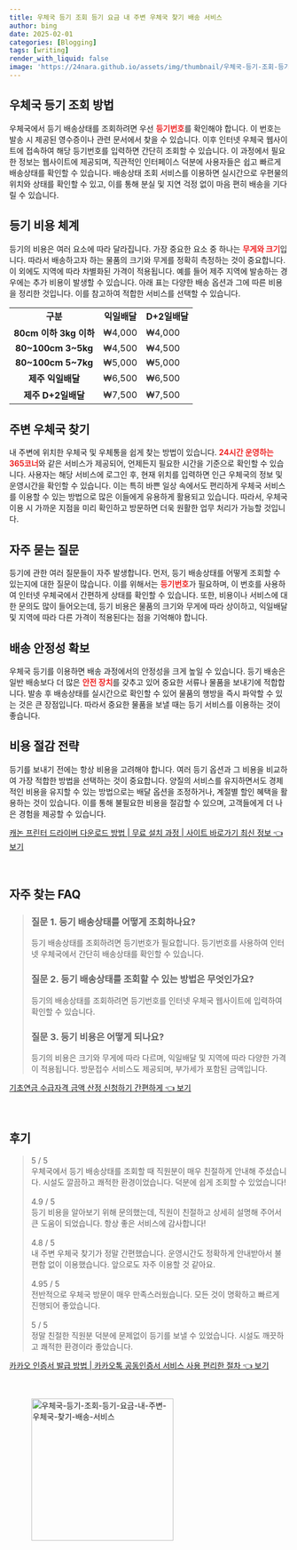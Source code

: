 ```yaml
---
title: 우체국 등기 조회 등기 요금 내 주변 우체국 찾기 배송 서비스
author: bing
date: 2025-02-01
categories: [Blogging]
tags: [writing]
render_with_liquid: false
image: 'https://24nara.github.io/assets/img/thumbnail/우체국-등기-조회-등기-요금-내-주변-우체국-찾기-배송-서비스.webp'
---
```



<h2 id='우체국-등기-조회-방법'>우체국 등기 조회 방법</h2>

<p>우체국에서 등기 배송상태를 조회하려면 우선 <b><span style="color: #ee2323;">등기번호</span></b>를 확인해야 합니다. 이 번호는 발송 시 제공된 영수증이나 관련 문서에서 찾을 수 있습니다. 이후 인터넷 우체국 웹사이트에 접속하여 해당 등기번호를 입력하면 간단히 조회할 수 있습니다. 이 과정에서 필요한 정보는 웹사이트에 제공되며, 직관적인 인터페이스 덕분에 사용자들은 쉽고 빠르게 배송상태를 확인할 수 있습니다. 배송상태 조회 서비스를 이용하면 실시간으로 우편물의 위치와 상태를 확인할 수 있고, 이를 통해 분실 및 지연 걱정 없이 마음 편히 배송을 기다릴 수 있습니다.</p>

<h2 id='등기-비용-체계'>등기 비용 체계</h2>

<p>등기의 비용은 여러 요소에 따라 달라집니다. 가장 중요한 요소 중 하나는 <b><span style="color: #ee2323;">무게와 크기</span></b>입니다. 따라서 배송하고자 하는 물품의 크기와 무게를 정확히 측정하는 것이 중요합니다. 이 외에도 지역에 따라 차별화된 가격이 적용됩니다. 예를 들어 제주 지역에 발송하는 경우에는 추가 비용이 발생할 수 있습니다. 아래 표는 다양한 배송 옵션과 그에 따른 비용을 정리한 것입니다. 이를 참고하여 적합한 서비스를 선택할 수 있습니다.</p>

<table>
    <tr>
        <td style="text-align: center; height: 17px;"><b>구분</b></td>
        <td style="text-align: center; height: 17px;"><b>익일배달</b></td>
        <td style="text-align: center; height: 17px;"><b>D+2일배달</b></td>
    </tr>
    <tr>
        <td style="text-align: center; height: 17px;"><b>80cm 이하 3kg 이하</b></td>
        <td>₩4,000</td>
        <td>₩4,000</td>
    </tr>
    <tr>
        <td style="text-align: center; height: 17px;"><b>80~100cm 3~5kg</b></td>
        <td>₩4,500</td>
        <td>₩4,500</td>
    </tr>
    <tr>
        <td style="text-align: center; height: 17px;"><b>80~100cm 5~7kg</b></td>
        <td>₩5,000</td>
        <td>₩5,000</td>
    </tr>
    <tr>
        <td style="text-align: center; height: 17px;"><b>제주 익일배달</b></td>
        <td>₩6,500</td>
        <td>₩6,500</td>
    </tr>
    <tr>
        <td style="text-align: center; height: 17px;"><b>제주 D+2일배달</b></td>
        <td>₩7,500</td>
        <td>₩7,500</td>
    </tr>
</table>

<h2 id='주변-우체국-찾기'>주변 우체국 찾기</h2>

<p>내 주변에 위치한 우체국 및 우체통을 쉽게 찾는 방법이 있습니다. <b><span style="color: #ee2323;">24시간 운영하는 365코너</span></b>와 같은 서비스가 제공되어, 언제든지 필요한 시간을 기준으로 확인할 수 있습니다. 사용자는 해당 서비스에 로그인 후, 현재 위치를 입력하면 인근 우체국의 정보 및 운영시간을 확인할 수 있습니다. 이는 특히 바쁜 일상 속에서도 편리하게 우체국 서비스를 이용할 수 있는 방법으로 많은 이들에게 유용하게 활용되고 있습니다. 따라서, 우체국 이용 시 가까운 지점을 미리 확인하고 방문하면 더욱 원활한 업무 처리가 가능할 것입니다.</p>

<h2 id='자주-묻는-질문'>자주 묻는 질문</h2>

<p>등기에 관한 여러 질문들이 자주 발생합니다. 먼저, 등기 배송상태를 어떻게 조회할 수 있는지에 대한 질문이 많습니다. 이를 위해서는 <b><span style="color: #ee2323;">등기번호</span></b>가 필요하며, 이 번호를 사용하여 인터넷 우체국에서 간편하게 상태를 확인할 수 있습니다. 또한, 비용이나 서비스에 대한 문의도 많이 들어오는데, 등기 비용은 물품의 크기와 무게에 따라 상이하고, 익일배달 및 지역에 따라 다른 가격이 적용된다는 점을 기억해야 합니다.</p>

<h2 id='배송-안정성-확보'>배송 안정성 확보</h2>

<p>우체국 등기를 이용하면 배송 과정에서의 안정성을 크게 높일 수 있습니다. 등기 배송은 일반 배송보다 더 많은 <b><span style="color: #ee2323;">안전 장치</span></b>를 갖추고 있어 중요한 서류나 물품을 보내기에 적합합니다. 발송 후 배송상태를 실시간으로 확인할 수 있어 물품의 행방을 즉시 파악할 수 있는 것은 큰 장점입니다. 따라서 중요한 물품을 보낼 때는 등기 서비스를 이용하는 것이 좋습니다.</p>

<h2 id='비용-절감-전략'>비용 절감 전략</h2>

<p>등기를 보내기 전에는 항상 비용을 고려해야 합니다. 여러 등기 옵션과 그 비용을 비교하여 가장 적합한 방법을 선택하는 것이 중요합니다. 양질의 서비스를 유지하면서도 경제적인 비용을 유지할 수 있는 방법으로는 배달 옵션을 조정하거나, 계절별 할인 혜택을 활용하는 것이 있습니다. 이를 통해 불필요한 비용을 절감할 수 있으며, 고객들에게 더 나은 경험을 제공할 수 있습니다.</p>


<p><a class="click-button" title="캐논 프린터 드라이버 다운로드 방법 | 무료 설치 과정 | 사이트 바로가기 최신 정보" href="https://24nara.github.io/posts/%EC%BA%90%EB%85%BC-%ED%94%84%EB%A6%B0%ED%84%B0-%EB%93%9C%EB%9D%BC%EC%9D%B4%EB%B2%84-%EB%8B%A4%EC%9A%B4%EB%A1%9C%EB%93%9C-%EB%B0%A9%EB%B2%95-%EB%AC%B4%EB%A3%8C-%EC%84%A4%EC%B9%98-%EA%B3%BC%EC%A0%95-%EC%82%AC%EC%9D%B4%ED%8A%B8-%EB%B0%94%EB%A1%9C%EA%B0%80%EA%B8%B0-%EC%B5%9C%EC%8B%A0-%EC%A0%95%EB%B3%B4/" rel="dofollow">캐논 프린터 드라이버 다운로드 방법 | 무료 설치 과정 | 사이트 바로가기 최신 정보 👈 보기</a></p><br>
<h2 id='자주_찾는_FAQ'>자주 찾는 FAQ</h2>
<div itemscope="" itemtype="https://schema.org/FAQPage"> 
<blockquote> 
<div itemscope="" itemprop="mainEntity" itemtype="https://schema.org/Question"> 
<h3 itemprop="name">질문 1. 등기 배송상태를 어떻게 조회하나요?</h3> 
<div itemscope="" itemprop="acceptedAnswer" itemtype="https://schema.org/Answer"> 
<span itemprop="text"> 
<p>등기 배송상태를 조회하려면 등기번호가 필요합니다. 등기번호를 사용하여 인터넷 우체국에서 간단히 배송상태를 확인할 수 있습니다.</p> 
</span> 
</div> 
</div> 

<div itemscope="" itemprop="mainEntity" itemtype="https://schema.org/Question"> 
<h3 itemprop="name">질문 2. 등기 배송상태를 조회할 수 있는 방법은 무엇인가요?</h3> 
<div itemscope="" itemprop="acceptedAnswer" itemtype="https://schema.org/Answer"> 
<span itemprop="text"> 
<p>등기의 배송상태를 조회하려면 등기번호를 인터넷 우체국 웹사이트에 입력하여 확인할 수 있습니다.</p> 
</span> 
</div> 
</div> 

<div itemscope="" itemprop="mainEntity" itemtype="https://schema.org/Question"> 
<h3 itemprop="name">질문 3. 등기 비용은 어떻게 되나요?</h3> 
<div itemscope="" itemprop="acceptedAnswer" itemtype="https://schema.org/Answer"> 
<span itemprop="text"> 
<p>등기의 비용은 크기와 무게에 따라 다르며, 익일배달 및 지역에 따라 다양한 가격이 적용됩니다. 방문접수 서비스도 제공되며, 부가세가 포함된 금액입니다.</p> 
</span> 
</div> 
</div> 
</blockquote> 
</div>
<p><a class="click-button" title="기초연금 수급자격 금액 산정 신청하기 간편하게" href="https://24nara.github.io/posts/%EA%B8%B0%EC%B4%88%EC%97%B0%EA%B8%88-%EC%88%98%EA%B8%89%EC%9E%90%EA%B2%A9-%EA%B8%88%EC%95%A1-%EC%82%B0%EC%A0%95-%EC%8B%A0%EC%B2%AD%ED%95%98%EA%B8%B0-%EA%B0%84%ED%8E%B8%ED%95%98%EA%B2%8C/" rel="dofollow">기초연금 수급자격 금액 산정 신청하기 간편하게 👈 보기</a></p><br>
<h2 id='후기'>후기</h2>
<div itemscope itemtype="https://schema.org/Product">
  <blockquote>
  <div itemprop="review" itemscope itemtype="https://schema.org/Review">
      <div itemprop="reviewRating" itemscope itemtype="https://schema.org/Rating"> <span itemprop="ratingValue">5</span> / <span itemprop="bestRating">5</span> </div>
      <span itemprop="reviewBody">우체국에서 등기 배송상태를 조회할 때 직원분이 매우 친절하게 안내해 주셨습니다. 시설도 깔끔하고 쾌적한 환경이었습니다. 덕분에 쉽게 조회할 수 있었습니다!</span>
  </div>
  <br>
  <div itemprop="review" itemscope itemtype="https://schema.org/Review">
      <div itemprop="reviewRating" itemscope itemtype="https://schema.org/Rating"> <span itemprop="ratingValue">4.9</span> / <span itemprop="bestRating">5</span> </div>
      <span itemprop="reviewBody">등기 비용을 알아보기 위해 문의했는데, 직원이 친절하고 상세히 설명해 주어서 큰 도움이 되었습니다. 항상 좋은 서비스에 감사합니다!</span>
  </div>
  <br>
  <div itemprop="review" itemscope itemtype="https://schema.org/Review">
      <div itemprop="reviewRating" itemscope itemtype="https://schema.org/Rating"> <span itemprop="ratingValue">4.8</span> / <span itemprop="bestRating">5</span> </div>
      <span itemprop="reviewBody">내 주변 우체국 찾기가 정말 간편했습니다. 운영시간도 정확하게 안내받아서 불편함 없이 이용했습니다. 앞으로도 자주 이용할 것 같아요.</span>
  </div>
  <br>
  <div itemprop="review" itemscope itemtype="https://schema.org/Review">
      <div itemprop="reviewRating" itemscope itemtype="https://schema.org/Rating"> <span itemprop="ratingValue">4.95</span> / <span itemprop="bestRating">5</span> </div>
      <span itemprop="reviewBody">전반적으로 우체국 방문이 매우 만족스러웠습니다. 모든 것이 명확하고 빠르게 진행되어 좋았습니다.</span>
  </div>
  <br>
  <div itemprop="review" itemscope itemtype="https://schema.org/Review">
      <div itemprop="reviewRating" itemscope itemtype="https://schema.org/Rating"> <span itemprop="ratingValue">5</span> / <span itemprop="bestRating">5</span> </div>
      <span itemprop="reviewBody">정말 친절한 직원분 덕분에 문제없이 등기를 보낼 수 있었습니다. 시설도 깨끗하고 쾌적한 환경이라 좋았습니다.</span>
  </div>
  </blockquote>
</div>
<p><a class="click-button" title="카카오 인증서 발급 방법 | 카카오톡 공동인증서 서비스 사용 편리한 절차" href="https://24nara.github.io/posts/%EC%B9%B4%EC%B9%B4%EC%98%A4-%EC%9D%B8%EC%A6%9D%EC%84%9C-%EB%B0%9C%EA%B8%89-%EB%B0%A9%EB%B2%95-%EC%B9%B4%EC%B9%B4%EC%98%A4%ED%86%A1-%EA%B3%B5%EB%8F%99%EC%9D%B8%EC%A6%9D%EC%84%9C-%EC%84%9C%EB%B9%84%EC%8A%A4-%EC%82%AC%EC%9A%A9-%ED%8E%B8%EB%A6%AC%ED%95%9C-%EC%A0%88%EC%B0%A8/" rel="dofollow">카카오 인증서 발급 방법 | 카카오톡 공동인증서 서비스 사용 편리한 절차 👈 보기</a></p><br>
<figure class="image"><img src="https://24nara.github.io/assets/img/thumbnail/우체국-등기-조회-등기-요금-내-주변-우체국-찾기-배송-서비스.webp" alt="우체국-등기-조회-등기-요금-내-주변-우체국-찾기-배송-서비스" width="256" height="256"></figure>